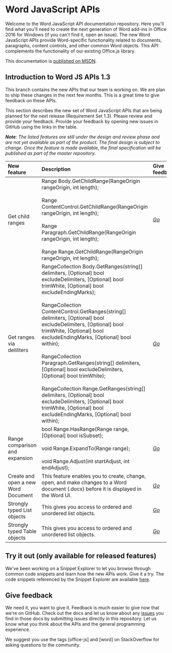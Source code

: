 # Word JavaScript APIs

Welcome to the Word JavaScript API documentation repository. Here you'll find what you'll need to create the next generation of Word add-ins in Office 2016 for Windows (if you can't find it, open an issue). The new Word JavaScript APIs provide Word-specific functionality related to documents, paragraphs, content controls, and other common Word objects. This API complements the functionality of our existing Office.js library. 

This documentation is [published on MSDN](https://msdn.microsoft.com/EN-US/library/office/mt616496.aspx). 

## Introduction to Word JS APIs 1.3 
This branch contains the new APIs that our team is working on. We are plan to ship these changes in the next few months. This is a great time to give feedback on these APIs.

This section describes the new set of Word JavaScript APIs that are being planned for the next release (Requirement Set 1.3). Please review and provide your feedback. Provide your feedback by opening new issues in GitHub using the links in the table. 

_**Note**: The listed features are still under the design and review phase and are not yet available as part of the product. The final design is subject to change. Once the feature is made available, the final specification will be published as part of the master repository._


| New feature	   | Description	| Give feedback|
|:---------------|:--------|:----------|
|Get child ranges| 	Range Body.GetChildRange(RangeOrigin rangeOrigin, int length); <br/><br/>Range ContentControl.GetChildRange(RangeOrigin rangeOrigin, int length); <br/><br/>	Range Paragraph.GetChildRange(RangeOrigin rangeOrigin, int length); <br/><br/> Range Range.GetChildRange(RangeOrigin rangeOrigin, int length); | _[Go](https://github.com/OfficeDev/office-js-docs/issues/new?title=WordJs-1.3-OpenSpec-GetChildRanges)_|
|Get ranges via deliliters | RangeCollection Body.GetRanges(string\[] delimiters, \[Optional] bool excludeDelimiters, \[Optional] bool trimWhite, \[Optional] bool excludeEndingMarks); <br/><br/> 	RangeCollection ContentControl.GetRanges(string\[] delimiters, \[Optional] bool excludeDelimiters, \[Optional] bool trimWhite, \[Optional] bool excludeEndingMarks, \[Optional] bool within); <br/><br/> 	RangeCollection Paragraph.GetRanges(string\[] delimiters, \[Optional] bool excludeDelimiters, \[Optional] bool trimWhite); <br/><br/> 	RangeCollection Range.GetRanges(string\[] delimiters, \[Optional] bool excludeDelimiters, \[Optional] bool trimWhite, \[Optional] bool excludeEndingMarks, \[Optional] bool within); | _[Go](https://github.com/OfficeDev/office-js-docs/issues/new?title=WordJs-1.3-OpenSpec-GetRangesViaDelimiters)_|
|Range comparison and expansion| 	bool Range.HasRange(Range range, \[Optional] bool isSubset);  <br/><br/> void Range.ExpandTo(Range range); <br/><br/> void Range.Adjust(int startAdjust, int endAdjust);  | _[Go](https://github.com/OfficeDev/office-js-docs/issues/new?title=WordJs-1.3-OpenSpec-RangeCompareAndExpansion)_|
|Create and open a new Word Document| 	This feature enables you to create, change, open, and make changes to a Word document (.docx) before it is displayed in the Word UI. | _[Go](https://github.com/OfficeDev/office-js-docs/issues/new?title=WordJs-1.3-OpenSpec-NewWordDocument)_|
|Strongly typed List objects| 	This gives you access to ordered and unordered list objects. | _[Go](https://github.com/OfficeDev/office-js-docs/issues/new?title=WordJs-1.3-OpenSpec-NewListObject)_|
|Strongly typed Table objects| 	This gives you access to ordered and unordered list objects. | _[Go](https://github.com/OfficeDev/office-js-docs/issues/new?title=WordJs-1.3-OpenSpec-NewTableObject)_|



## Try it out (only available for released features)

We've been working on a Snippet Explorer to let you browse through common code snippets and learn how the new APIs work. Give it a try. The code snippets referenced by the Snippet Explorer are available [here](https://officesnippetexplorer.azurewebsites.net/#/snippets/word). 

## Give feedback

We need it, you want to give it. Feedback is much easier to give now that we're on GitHub. Check out the docs and let us know about any [issues](https://github.com/OfficeDev/office-js-docs/issues) you find in those docs by submitting issues directly in this repository. Let us know what you think about the APIs and the general programming experience. 

We suggest you use the tags [office-js] and [word] on StackOverflow for asking questions to the community.
